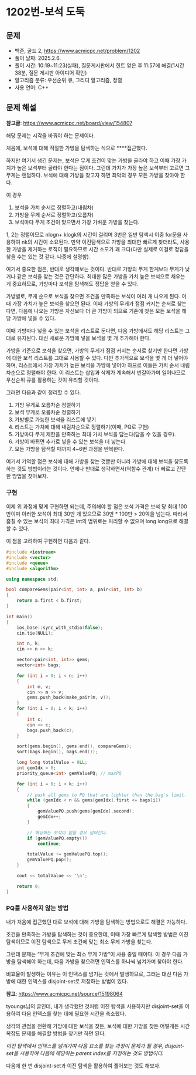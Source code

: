 # 1202번-보석 도둑

## 문제

- 백준, 골드 2, https://www.acmicpc.net/problem/1202
- 풀이 날짜: 2025.2.6.
- 풀이 시간: 10:19~11:23(실패), 질문게시판에서 힌트 얻은 후 11:57에 해결(1시간 38분, 질문 게시판 아이디어 확인)
- 알고리즘 분류: 우선순위 큐, 그리디 알고리즘, 정렬
- 사용 언어: C++

## 문제 해설

**참고글**: https://www.acmicpc.net/board/view/154807

해당 문제는 시각을 바꿔야 하는 문제이다.

처음에, 보석에 대해 적절한 가방을 탐색하는 식으로 \*\*\*\*접근했다.

하지만 여기서 생긴 문제는, 보석은 무게 조건이 맞는 가방을 골라야 하고 이때 가장 가치가 높은 보석부터 골라야 한다는 점이다. 그런데 가치가 가장 높은 보석부터 고르면 그 무게는 랜덤하다. 보석에 대해 가방을 찾고자 하면 최악의 경우 모든 가방을 찾아야 한다.

이 경우

1. 보석을 가치 순서로 정렬하고(내림차)
2. 가방을 무게 순서로 정렬하고(오름차)
3. 보석마다 무게 조건이 맞으면서 가장 가벼운 가방을 찾는다.

1, 2는 정렬이므로 nlogn+ klogk의 시간이 걸리며 3번은 일반 탐색시 이중 for문을 사용하여 nk의 시간이 소요된다. 만약 이진탐색으로 가방을 최대한 빠르게 찾더라도, 사용한 가방을 제거하는 로직이 필요하므로 시간 소모가 꽤 크다(다만 실제로 이걸로 정답을 찾을 수는 있는 것 같다. 나중에 설명함).

여기서 중요한 점은, 반대로 생각해보는 것이다. 반대로 가방의 무게 한계보다 무게가 낮거나 같은 보석을 찾는 것은 간단하다. 최대한 많은 가방을 가치 높은 보석으로 채우는 게 중요하므로, 가방마다 보석을 탐색해도 정답을 얻을 수 있다.

가방별로, 무게 순으로 보석을 찾으면 조건을 만족하는 보석이 여러 개 나오게 된다. 이때 가장 가치가 높은 보석을 찾으면 된다. 이때 가방의 무게가 점점 커지는 순서로 찾는다면, 다음에 나오는 가방은 자신보다 더 큰 가방이 되므로 기존에 찾은 모든 보석을 해당 가방에 넣을 수 있다.

이때 가방마다 넣을 수 있는 보석을 리스트로 둔다면, 다음 가방에서도 해당 리스트는 그대로 유지된다. 대신 새로운 가방에 넣을 보석을 몇 개 추가해야 한다.

가방을 기준으로 보석을 찾으면, 가방의 무게가 점점 커지는 순서로 찾기만 한다면 가방에 대한 보석 리스트를 그대로 사용할 수 있다. 다만 추가적으로 보석을 몇 개 더 넣어야 하며, 리스트에서 가장 가치가 높은 보석을 가방에 넣어야 하므로 이들은 가치 순서 내림차순으로 정렬해야 한다. 이 리스트는 삽입과 삭제가 계속해서 번갈아가며 일어나므로 우선순위 큐를 활용하는 것이 유리할 것이다.

그러면 다음과 같이 정리할 수 있다.

1. 가방 무게로 오름차순 정렬하기
2. 보석 무게로 오름차순 정렬하기
3. 가방별로 가능한 보석을 리스트에 넣기
4. 리스트는 가치에 대해 내림차순으로 정렬하기(이때, PQ로 구현)
5. 가방마다 무게 제한을 만족하는 최대 가치 보석을 담는다(담을 수 있을 경우).
6. 가방이 바뀌면 추가로 넣을 수 있는 보석을 더 넣는다.
7. 모든 가방을 탐색할 때까지 4~6번 과정을 반복한다.

여기서 기억할 점은 보석에 대해 가방을 찾는 것뿐만 아니라 가방에 대해 보석을 찾도록 하는 것도 방법이라는 것이다. 언제나 반대로 생각하면서(역함수 관계) 더 빠르고 간단한 방법을 찾아보자.

### 구현

이제 위 과정에 맞게 구현하면 되는데, 주의해야 할 점은 보석 가격은 보석 당 최대 100만이며 이러한 보석이 최대 30만 개 있으므로 30만 \* 100만 > 20억을 넘는다. 따라서 훔칠 수 있는 보석의 최대 가격은 int의 범위로는 처리할 수 없으며 long long으로 해결할 수 있다.

이 점을 고려하여 구현하면 다음과 같다.

```cpp
#include <iostream>
#include <vector>
#include <queue>
#include <algorithm>

using namespace std;

bool compareGems(pair<int, int> a, pair<int, int> b)
{
    return a.first < b.first;
}

int main()
{
    ios_base::sync_with_stdio(false);
    cin.tie(NULL);

    int n, k;
    cin >> n >> k;

    vector<pair<int, int>> gems;
    vector<int> bags;

    for (int i = 0; i < n; i++)
    {
        int m, v;
        cin >> m >> v;
        gems.push_back(make_pair(m, v));
    }
    for (int i = 0; i < k; i++)
    {
        int c;
        cin >> c;
        bags.push_back(c);
    }

    sort(gems.begin(), gems.end(), compareGems);
    sort(bags.begin(), bags.end());

    long long totalValue = 0LL;
    int gemIdx = 0;
    priority_queue<int> gemValuePQ; // maxPQ

    for (int i = 0; i < k; i++)
    {
        // push all gems to PQ that are lighter than the bag's limit.
        while (gemIdx < n && gems[gemIdx].first <= bags[i])
        {
            gemValuePQ.push(gems[gemIdx].second);
            gemIdx++;
        }

        // 해당하는 보석이 없을 경우 넘어간다.
        if (gemValuePQ.empty())
            continue;

        totalValue += gemValuePQ.top();
        gemValuePQ.pop();
    }

    cout << totalValue << '\n';

    return 0;
}
```

### PQ를 사용하지 않는 방법

내가 처음에 접근했던 대로 보석에 대해 가방을 탐색하는 방법으로도 해결은 가능하다.

조건을 만족하는 가방을 탐색하는 것이 중요한데, 이때 가장 빠르게 탐색할 방법은 이진 탐색이므로 이진 탐색으로 무게 조건에 맞는 최소 무게 가방을 찾는다.

그런데 문제는 “무게 조건에 맞는 최소 무게 가방”이 사용 중일 때이다. 이 경우 다음 가방을 탐색해야 하는데, 다음 가방을 찾으려면 인덱스를 하나씩 넘겨가며 찾아야 한다.

비효율이 발생하는 이유는 이 인덱스를 넘기는 것에서 발생하므로, 그러는 대신 다음 가방에 대한 인덱스를 disjoint-set로 저장하는 방법이 있다.

**참고**: https://www.acmicpc.net/source/15198064

tyoungs님의 글인데, 내가 생각했던 것처럼 이진 탐색을 사용하지만 disjoint-set을 이용하여 다음 인덱스를 찾는 데에 필요한 시간을 축소했다.

생각의 관점을 전환해 가방에 대한 보석을 찾든, 보석에 대한 가방을 찾든 어떻게든 시간 복잡도 문제를 해결할 방법을 찾기만 하면 된다.

_이진 탐색에서 인덱스를 넘겨가며 다음 요소를 찾는 과정이 문제가 될 경우, disjoint-set을 사용하여 다음에 해당하는 parent index를 지정하는 것도 방법이다._

다음에 한 번 disjoint-set과 이진 탐색을 활용하여 풀어보는 것도 해보자.
